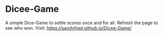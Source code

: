 # Dicee-Game
A simple Dice-Game to settle scores once and for all. Refresh the page to see who won.
Visit: https://sandyfred.github.io/Dicee-Game/
